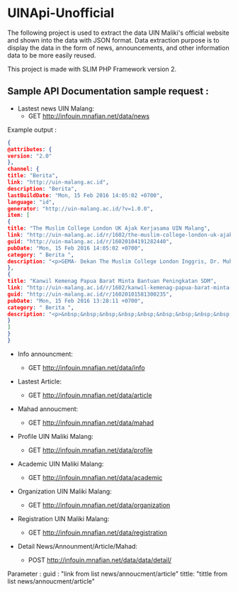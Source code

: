 # UINApi-Unofficial

The following project is used to extract the data UIN Maliki's official website and shown into the data with JSON format. Data extraction purpose is to display the data in the form of news, announcements, and other information data to be more easily reused.

This project is made with SLIM PHP Framework version 2.

## Sample API Documentation sample request :

* Lastest news UIN Malang:
    * GET http://infouin.mnafian.net/data/news

Example output :
```json
{
@attributes: {
version: "2.0"
},
channel: {
title: "Berita",
link: "http://uin-malang.ac.id",
description: "Berita",
lastBuildDate: "Mon, 15 Feb 2016 14:05:02 +0700",
language: "id",
generator: "http://uin-malang.ac.id/?v=1.0.0",
item: [
{
title: "The Muslim College London UK Ajak Kerjasama UIN Malang",
link: "http://uin-malang.ac.id/r/1602/the-muslim-college-london-uk-ajak-kerjasama-uin-malang.html",
guid: "http://uin-malang.ac.id/r/16020104191282440",
pubDate: "Mon, 15 Feb 2016 14:05:02 +0700",
category: " Berita ",
description: "<p>GEMA- Dekan The Muslim College London Inggris, Dr. Muhamed Ben Othman dan Dr. Faisal Hamid siang ini melakukan kunungan sekaligus untuk melakukan kerjasama dengan UIN Maulana Malik Ibrahim Malang, Senin (15/2).</p> "
},
{
title: "Kanwil Kemenag Papua Barat Minta Bantuan Peningkatan SDM",
link: "http://uin-malang.ac.id/r/1602/kanwil-kemenag-papua-barat-minta-bantuan-peningkatan-sdm.html",
guid: "http://uin-malang.ac.id/r/16020101581300235",
pubDate: "Mon, 15 Feb 2016 13:28:11 +0700",
category: " Berita ",
description: "<p>&nbsp;&nbsp;&nbsp;&nbsp;&nbsp;&nbsp;&nbsp;&nbsp;&nbsp;&nbsp;&nbsp; <strong>GEMA-</strong>Dalam rangka meningkatkan kualitas pendidikan dan pembelajaran di Papua Barat, Kementerian Agama Papua Barat menyelenggarakan kerjasama dengan UIN Maulana Malik Ibrahim Malang, Senin (15/2). Pertemuan kerjasama disambut langsung oleh Wakil Rektor Bidang Akademik Dr. H. M. Zainuddin, MA., dan Wakil Rektor III Dr. H. Agus Maimun, M.Pd. <em>Memorandum of Understanding</em> (MoU) ini diselenggarakan di Ruang Rektor Gedung Rektorat lt.1 antara Pihak Kerjasama UIN Maliki dengan Tim Kanwil Papua Barat.</p> "
}
]
}
}
```

* Info announcment:
    * GET http://infouin.mnafian.net/data/info
* Lastest Article:
    * GET http://infouin.mnafian.net/data/article
* Mahad annoucment:
    * GET http://infouin.mnafian.net/data/mahad
* Profile UIN Maliki Malang:
    * GET http://infouin.mnafian.net/data/profile
* Academic UIN Maliki Malang:
    * GET http://infouin.mnafian.net/data/academic
* Organization UIN Maliki Malang:
    * GET http://infouin.mnafian.net/data/organization
* Registration UIN Maliki Malang:
    * GET http://infouin.mnafian.net/data/registration

* Detail News/Announment/Article/Mahad:
    * POST http://infouin.mnafian.net/data/data/detail/

Parameter : 
guid : "link from list news/annoucment/article"
tittle: "tittle from list news/annoucment/article"
